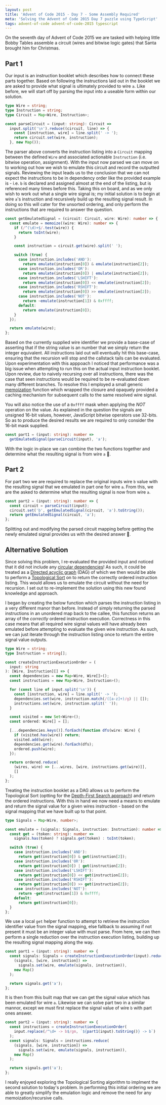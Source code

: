 ```yaml
---
layout: post
title: 'Advent of Code 2015 - Day 7 - Some Assembly Required'
meta: 'Solving the Advent of Code 2015 Day 7 puzzle using TypeScript'
tags: advent-of-code advent-of-code-2015 typescript
---
```


On the seventh day of Advent of Code 2015 we are tasked with helping little Bobby Tables assemble a circuit (wires and bitwise logic gates) that Santa brought him for Christmas.

<!--more-->

## Part 1

Our input is an instruction booklet which describes how to connect these parts together.
Based on following the instructions laid out in the booklet we are asked to provide what signal is ultimately provided to wire `a`.
Like before, we will start off by parsing the input into a useable form within our solution.

```typescript
type Wire = string;
type Instruction = string;
type Circuit = Map<Wire, Instruction>;

const parseCircuit = (input: string): Circuit =>
  input.split('\n').reduce((circuit, line) => {
    const [instruction, wire] = line.split(' -> ');
    return circuit.set(wire, instruction);
  }, new Map());
```

The parser above converts the instruction listing into a `Circuit` mapping between the defined `Wire` and associated actionable `Instruction` (i.e. bitwise operation, assignment).
With the input now parsed we can move on to working out how we wish to emulate this circuit and record the outputted signals.
Reviewing the input leads us to the conclusion that we can not expect the instructions to be in dependency order like the provided example is - i.e. `b` is declared and assigned almost at the end of the listing, but is referenced many times before this.
Taking this on board, and as we only wish to work out what a single wire signal is; my initial solution is to begin at wire `a`'s instruction and recursively build up the resulting signal result.
In doing so this will cater for the unsorted ordering, and only perform the instructions that are required to answer the question.

```typescript
const getEmulatedSignal = (circuit: Circuit, wire: Wire): number => {
  const emulate = memoize((wire: Wire): number => {
    if (/^(\d)+$/.test(wire)) {
      return toInt(wire);
    }

    const instruction = circuit.get(wire).split(' ');

    switch (true) {
      case instruction.includes('AND'):
        return emulate(instruction[0]) & emulate(instruction[2]);
      case instruction.includes('OR'):
        return emulate(instruction[0]) | emulate(instruction[2]);
      case instruction.includes('LSHIFT'):
        return emulate(instruction[0]) << emulate(instruction[2]);
      case instruction.includes('RSHIFT'):
        return emulate(instruction[0]) >> emulate(instruction[2]);
      case instruction.includes('NOT'):
        return ~emulate(instruction[1]) & 0xffff;
      default:
        return emulate(instruction[0]);
    }
  });

  return emulate(wire);
};
```

Based on the currently supplied wire identifier we provide a base-case of asserting that if the string value is an number that we simply return the integer equivalent.
All instructions laid out will eventually hit this base-case, ensuring that the recursion will stop and the callstack tails can be evaluated.
Upon experimentation with this apppoach I noticed that performance was a big issue when attempting to run this on the actual input instruction booklet.
Upon review, due to naively recursing over all instructions, there was the case that seen instructions would be required to be re-evaluated down many different branches.
To resolve this I employed a small generic [memoization](https://en.wikipedia.org/wiki/Memoization) function which wrapped the closure and opaquely provided a caching mechanism for subsequent calls to the same resolved wire signal.

You will also notice the use of a `0xffff` mask when applying the _NOT_ operation on the value.
As explained in the question the signals are unsigned 16-bit values, however, JavaScript bitwise operators use 32-bits.
So as to produce the desired results we are required to only consider the 16-bit mask supplied.

```typescript
const part1 = (input: string): number =>
  getEmulatedSignal(parseCircuit(input), 'a');
```

With the logic in-place we can combine the two functions together and determine what the resulting signal is from wire `a` 🌟.

## Part 2

For part two we are required to replace the original inputs wire `b` value with the resulting signal that we emulated in part one for wire `a`.
From this, we are the asked to determine what the resulting signal is now from wire `a`.

```typescript
const part2 = (input: string): number => {
  const circuit = parseCircuit(input);
  circuit.set('b', getEmulatedSignal(circuit, 'a').toString());
  return getEmulatedSignal(circuit, 'a');
};
```

Splitting out and modifying the parsed circuit mapping before getting the newly emulated signal provides us with the desired answer 🌟.

## Alternative Solution

Since solving this problem, I re-evaluated the provided input and noticed that it did not include any [circular dependencies](https://en.wikipedia.org/wiki/Circular_dependency)!
As such, it could be treated as a [Directed acyclic graph](https://en.wikipedia.org/wiki/Directed_acyclic_graph) (DAG) of which we then would be able to perform a [Topological Sort](https://en.wikipedia.org/wiki/Topological_sorting) on to return the correctly ordered instruction listing.
This would allows us to emulate the circuit without the need for recursion.
I set out to re-implement the solution using this new found knowledge and approach.

I began by creating the below function which parses the instruction listing in a very different manor than before.
Instead of simply returning the parsed instructions in an unordered map back to the callee, this function returns an array of the _correctly_ ordered instruction execution.
Correctness in this case means that all required wire signal values will have already been emulated before attempting to evaluate the given wire instruction.
As such, we can just iterate through the instruction listing once to return the entire signal value outputs.

```typescript
type Wire = string;
type Instruction = string[];

const createInstructionExecutionOrder = (
  input: string
): [Wire, Instruction][] => {
  const dependencies = new Map<Wire, Wire[]>();
  const instructions = new Map<Wire, Instruction>();

  for (const line of input.split('\n')) {
    const [instruction, wire] = line.split(' -> ');
    dependencies.set(wire, instruction.match(/([a-z]+)/g) || []);
    instructions.set(wire, instruction.split(' '));
  }

  const visited = new Set<Wire>();
  const ordered: Wire[] = [];

  [...dependencies.keys()].forEach(function dfs(wire: Wire) {
    if (visited.has(wire)) return;
    visited.add(wire);
    dependencies.get(wire).forEach(dfs);
    ordered.push(wire);
  });

  return ordered.reduce(
    (wires, wire) => [...wires, [wire, instructions.get(wire)]],
    []
  );
};
```

Treating the instruction booklet as a DAG allows us to perform the Topological Sort (optting for the [Depth-First Search approach](https://en.wikipedia.org/wiki/Topological_sorting#Depth-first_search)) and return the ordered instructions.
With this in hand we now need a means to emulate and return the signal value for a given wires instruction - based on the signal mapping that we have built up to that point.

```typescript
type Signals = Map<Wire, number>;

const emulate = (signals: Signals, instruction: Instruction): number => {
  const get = (token: string): number =>
    signals.has(token) ? signals.get(token) : toInt(token);

  switch (true) {
    case instruction.includes('AND'):
      return get(instruction[0]) & get(instruction[2]);
    case instruction.includes('OR'):
      return get(instruction[0]) | get(instruction[2]);
    case instruction.includes('LSHIFT'):
      return get(instruction[0]) << get(instruction[2]);
    case instruction.includes('RSHIFT'):
      return get(instruction[0]) >> get(instruction[2]);
    case instruction.includes('NOT'):
      return ~get(instruction[1]) & 0xffff;
    default:
      return get(instruction[0]);
  }
};
```

We use a local `get` helper function to attempt to retrieve the instruction identifier value from the signal mapping, else fallback to assuming if not present it must be an integer value with must parse.
From here, we can then perform a single reduction over the instruction execution listing, building up the resulting signal mapping along the way.

```typescript
const part1 = (input: string): number => {
  const signals: Signals = createInstructionExecutionOrder(input).reduce(
    (signals, [wire, instruction]) =>
      signals.set(wire, emulate(signals, instruction)),
    new Map()
  );

  return signals.get('a');
};
```

It is then from this built map that we can get the signal value which has been emulated for wire `a`.
Likewise we can solve part two in a similar mannor, except we must first replace the signal value of wire `b` with part ones answer.

```typescript
const part2 = (input: string): number => {
  const instructions = createInstructionExecutionOrder(
    input.replace(/^\d+ -> b$/gm, `${part1(input).toString()} -> b`)
  );
  const signals: Signals = instructions.reduce(
    (signals, [wire, instruction]) =>
      signals.set(wire, emulate(signals, instruction)),
    new Map()
  );

  return signals.get('a');
};
```

I really enjoyed exploring the Topological Sorting algorithm to implment the second solution to today's problem.
In performing this initial ordering we are able to greatly simplify the emulation logic and remove the need for any memoization/recursive calls.
